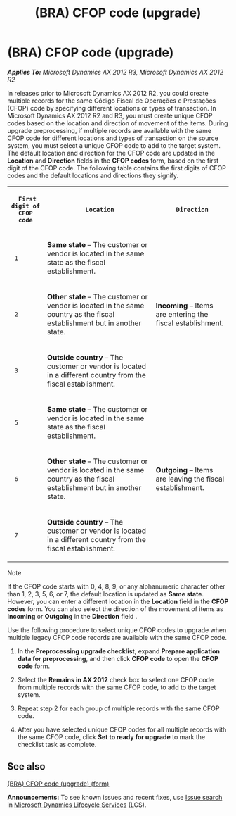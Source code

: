 ﻿---
title: (BRA) CFOP code (upgrade)
TOCTitle: (BRA) CFOP code (upgrade)
ms:assetid: 81bb969d-d11d-4421-bec1-1581ad227339
ms:mtpsurl: https://technet.microsoft.com/en-us/library/JJ714194(v=AX.60)
ms:contentKeyID: 49651303
ms.date: 04/18/2014
mtps_version: v=AX.60
---

# (BRA) CFOP code (upgrade) 


_**Applies To:** Microsoft Dynamics AX 2012 R3, Microsoft Dynamics AX 2012 R2_

In releases prior to Microsoft Dynamics AX 2012 R2, you could create multiple records for the same Código Fiscal de Operações e Prestações (CFOP) code by specifying different locations or types of transaction. In Microsoft Dynamics AX 2012 R2 and R3, you must create unique CFOP codes based on the location and direction of movement of the items. During upgrade preprocessing, if multiple records are available with the same CFOP code for different locations and types of transaction on the source system, you must select a unique CFOP code to add to the target system. The default location and direction for the CFOP code are updated in the **Location** and **Direction** fields in the **CFOP codes** form, based on the first digit of the CFOP code. The following table contains the first digits of CFOP codes and the default locations and directions they signify.

<table xmlns="http://www.w3.org/1999/xhtml">
  <tr>
    <th> <p>
   
	 First digit of CFOP code
  </p> </th>
    <th> <p>
   
	 Location
  </p> </th>
    <th> <p>
   
	 Direction
  </p> </th>
  </tr>
  <tr>
    <td> <p>
   
	 1
  </p> </td>
    <td> <p> <strong xmlns="http://www.w3.org/1999/xhtml">Same state</strong> – The customer or vendor is located in the same state as the fiscal establishment.
  </p> </td>
    <td rowspan="3"> <p> <strong xmlns="http://www.w3.org/1999/xhtml">Incoming</strong> – Items are entering the fiscal establishment.
  </p> </td>
  </tr>
  <tr>
    <td> <p>
   
	 2
  </p> </td>
    <td> <p> <strong xmlns="http://www.w3.org/1999/xhtml">Other state</strong> – The customer or vendor is located in the same country as the fiscal establishment but in another state.
  </p> </td>
  </tr>
  <tr>
    <td> <p>
   
	 3
  </p> </td>
    <td> <p> <strong xmlns="http://www.w3.org/1999/xhtml">Outside country</strong> – The customer or vendor is located in a different country from the fiscal establishment.
  </p> </td>
  </tr>
  <tr>
    <td> <p>
   
	 5
  </p> </td>
    <td> <p> <strong xmlns="http://www.w3.org/1999/xhtml">Same state</strong> – The customer or vendor is located in the same state as the fiscal establishment.
  </p> </td>
    <td rowspan="3"> <p> <strong xmlns="http://www.w3.org/1999/xhtml">Outgoing</strong> – Items are leaving the fiscal establishment.
  </p> </td>
  </tr>
  <tr>
    <td> <p>
   
	 6
  </p> </td>
    <td> <p> <strong xmlns="http://www.w3.org/1999/xhtml">Other state</strong> – The customer or vendor is located in the same country as the fiscal establishment but in another state.
  </p> </td>
  </tr>
  <tr>
    <td> <p>
   
	 7
  </p> </td>
    <td> <p> <strong xmlns="http://www.w3.org/1999/xhtml">Outside country</strong> – The customer or vendor is located in a different country from the fiscal establishment.
  </p> </td>
  </tr>
</table>



> [!NOTE]
> <P>If the CFOP code starts with 0, 4, 8, 9, or any alphanumeric character other than 1, 2, 3, 5, 6, or 7, the default location is updated as <STRONG>Same state</STRONG>. However, you can enter a different location in the <STRONG>Location</STRONG> field in the <STRONG>CFOP codes</STRONG> form. You can also select the direction of the movement of items as <STRONG>Incoming</STRONG> or <STRONG>Outgoing</STRONG> in the <STRONG>Direction</STRONG> field .</P>



Use the following procedure to select unique CFOP codes to upgrade when multiple legacy CFOP code records are available with the same CFOP code.

1.  In the **Preprocessing upgrade checklist**, expand **Prepare application data for preprocessing**, and then click **CFOP code** to open the **CFOP code** form.

2.  Select the **Remains in AX 2012** check box to select one CFOP code from multiple records with the same CFOP code, to add to the target system.

3.  Repeat step 2 for each group of multiple records with the same CFOP code.

4.  After you have selected unique CFOP codes for all multiple records with the same CFOP code, click **Set to ready for upgrade** to mark the checklist task as complete.

## See also

[(BRA) CFOP code (upgrade) (form)](https://technet.microsoft.com/en-us/library/jj713620\(v=ax.60\))

  
**Announcements:** To see known issues and recent fixes, use [Issue search](http://go.microsoft.com/fwlink/?linkid=389258) in [Microsoft Dynamics Lifecycle Services](http://go.microsoft.com/fwlink/?linkid=306505) (LCS).

